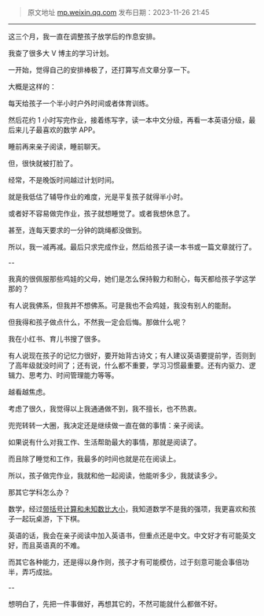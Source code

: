 > 原文地址 [mp.weixin.qq.com](https://mp.weixin.qq.com/s/tZybNoJZ4nZPK78_c0KJ5w)
> 发布日期：2023-11-26 21:45
---

这三个月，我一直在调整孩子放学后的作息安排。

我查了很多大 V 博主的学习计划。

一开始，觉得自己的安排棒极了，还打算写点文章分享一下。

大概是这样的：

每天给孩子一个半小时户外时间或者体育训练。

然后花约 1 小时写完作业，接着练写字，读一本中文分级，再看一本英语分级，最后来儿子最喜欢的数学 APP。

睡前再来亲子阅读，睡前聊天。

但，很快就被打脸了。

经常，不是晚饭时间越过计划时间。

就是我低估了辅导作业的难度，光是平复孩子就得半小时。

或者好不容易做完作业，孩子就想睡觉了。或者我想休息了。

甚至，连每天要求的一分钟的跳绳都没做到。

所以，我一减再减。最后只求完成作业，然后给孩子读一本书或一篇文章就行了。

--

我真的很佩服那些鸡娃的父母，她们是怎么保持毅力和耐心，每天都给孩子学这学那的？

有人说我佛系，但我并不想佛系。可是我也不会鸡娃，我没有别人的能耐。

但我得和孩子做点什么，不然我一定会后悔。那做什么呢？

我在小红书、育儿书搜了很多。

有人说现在孩子的记忆力很好，要开始背古诗文；有人建议英语要提前学，否则到了高年级就没时间了；还有说，什么都不重要，学习习惯最重要。还有内驱力、逻辑力、思考力、时间管理能力等等。

越看越焦虑。


考虑了很久，我觉得以上我通通做不到，我不擅长，也不热衷。

兜兜转转一大圈，我决定还是继续做一直在做的事情：亲子阅读。

如果说有什么对我工作、生活帮助最大的事情，那就是阅读了。

而且除了睡觉和工作，我最多的时间也就是花在阅读上。

所以，孩子做完作业，我就和他一起阅读，他能听多少，我就读多少。

那其它学科怎么办？


数学，经过[带括号计算和未知数比大小](https://mp.weixin.qq.com/s/4H4DwTc58tS7CwTGLuwbKQ)，我知道数学不是我的强项，我更喜欢和孩子一起玩桌游，下下棋。

英语的话，我会在亲子阅读中加入英语书，但重点还是中文。中文好才有可能英文好，而且英语真的不难。

而其它各种能力，还是得以身作则，孩子才有可能模仿，过于刻意可能会事倍功半，弄巧成拙。

--

想明白了，先把一件事做好，再想其它的，不然可能就什么都做不好。




